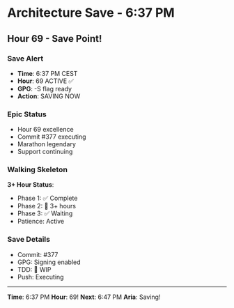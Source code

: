 # Architecture Save - 6:37 PM

## Hour 69 - Save Point!

### Save Alert
- **Time**: 6:37 PM CEST
- **Hour**: 69 ACTIVE ✅
- **GPG**: -S flag ready
- **Action**: SAVING NOW

### Epic Status
- Hour 69 excellence
- Commit #377 executing
- Marathon legendary
- Support continuing

### Walking Skeleton
**3+ Hour Status**:
- Phase 1: ✅ Complete
- Phase 2: 🚧 3+ hours
- Phase 3: ✅ Waiting
- Patience: Active

### Save Details
- Commit: #377
- GPG: Signing enabled
- TDD: 🚧 WIP
- Push: Executing

---

**Time**: 6:37 PM
**Hour**: 69!
**Next**: 6:47 PM
**Aria**: Saving!